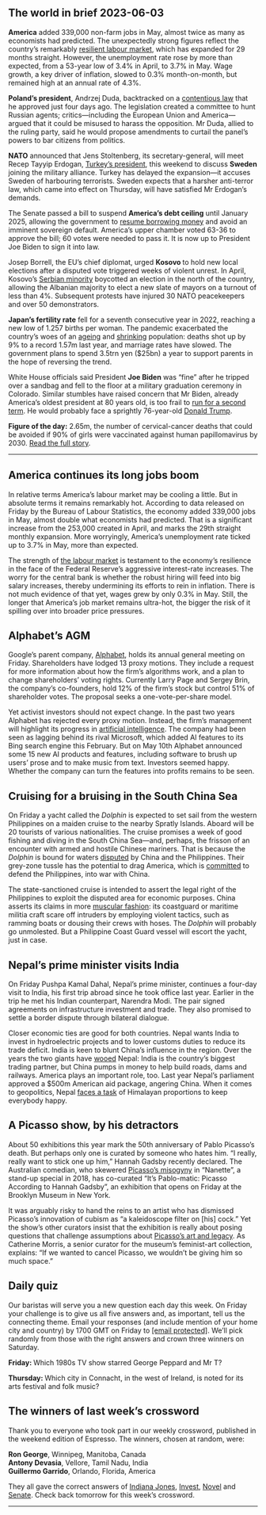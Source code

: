 ## The world in brief 2023-06-03

<strong>America</strong> added 339,000 non-farm jobs in May, almost twice as many as economists had predicted. The unexpectedly strong figures reflect the country’s remarkably [resilient labour market](https://www.economist.com/leaders/2023/05/11/joe-biden-is-more-responsible-for-high-inflation-than-for-abundant-jobs), which has expanded for 29 months straight. However, the unemployment rate rose by more than expected, from a 53-year low of 3.4% in April, to 3.7% in May. Wage growth, a key driver of inflation, slowed to 0.3% month-on-month, but remained high at an annual rate of 4.3%.

<strong>Poland’s president</strong>, Andrzej Duda, backtracked on a [contentious law](https://www.economist.com/europe/2023/05/30/polands-government-may-seek-to-bar-opponents-from-politics) that he approved just four days ago. The legislation created a committee to hunt Russian agents; critics—including the European Union and America—argued that it could be misused to harass the opposition. Mr Duda, allied to the ruling party, said he would propose amendments to curtail the panel’s powers to bar citizens from politics.

<strong>NATO</strong> announced that Jens Stoltenberg, its secretary-general, will meet Recep Tayyip Erdogan, [Turkey’s president](https://www.economist.com/leaders/2023/05/31/how-to-make-the-re-election-of-recep-tayyip-erdogan-less-bad-news), this weekend to discuss <strong>Sweden</strong> joining the military alliance. Turkey has delayed the expansion—it accuses Sweden of harbouring terrorists. Sweden expects that a harsher anti-terror law, which came into effect on Thursday, will have satisfied Mr Erdogan’s demands.

The Senate passed a bill to suspend <strong>America’s debt ceiling</strong> until January 2025, allowing the government to [resume borrowing money](https://www.economist.com/united-states/2023/06/01/america-avoids-financial-armageddon-but-stays-in-fiscal-hell) and avoid an imminent sovereign default. America’s upper chamber voted 63-36 to approve the bill; 60 votes were needed to pass it. It is now up to President Joe Biden to sign it into law.

Josep Borrell, the EU’s chief diplomat, urged <strong>Kosovo </strong>to hold new local elections after a disputed vote triggered weeks of violent unrest. In April, Kosovo’s [Serbian minority](https://www.economist.com/europe/2022/12/20/kosovo-and-serbia-are-on-the-verge-of-conflict-again) boycotted an election in the north of the country, allowing the Albanian majority to elect a new slate of mayors on a turnout of less than 4%. Subsequent protests have injured 30 NATO peacekeepers and over 50 demonstrators.

<strong>Japan’s fertility rate</strong> fell for a seventh consecutive year in 2022, reaching a new low of 1.257 births per woman. The pandemic exacerbated the country’s woes of an [ageing](https://www.economist.com/the-world-ahead/2021/11/08/creating-new-adults-will-not-slow-japans-ageing) and [shrinking](https://www.economist.com/the-economist-explains/2018/11/26/the-challenges-of-japans-demography) population: deaths shot up by 9% to a record 1.57m last year, and marriage rates have slowed. The government plans to spend 3.5trn yen ($25bn) a year to support parents in the hope of reversing the trend.

White House officials said President <strong>Joe Biden</strong> was “fine” after he tripped over a sandbag and fell to the floor at a military graduation ceremony in Colorado. Similar stumbles have raised concern that Mr Biden, already America’s oldest president at 80 years old, is too frail to [run for a second term](https://www.economist.com/leaders/2023/04/25/joe-biden-fires-the-starting-gun-on-the-presidential-race). He would probably face a sprightly 76-year-old [Donald Trump](https://www.economist.com/leaders/2023/05/25/donald-trump-is-very-likely-to-be-the-republican-nominee).

<strong>Figure of the day:</strong> 2.65m, the number of cervical-cancer deaths that could be avoided if 90% of girls were vaccinated against human papillomavirus by 2030. [Read the full story](https://www.economist.com/graphic-detail/2023/05/31/cheap-single-dose-hpv-vaccines-could-save-millions-of-lives).

----------

## America continues its long jobs boom

In relative terms America’s labour market may be cooling a little. But in absolute terms it remains remarkably hot. According to data released on Friday by the Bureau of Labour Statistics, the economy added 339,000 jobs in May, almost double what economists had predicted. That is a significant increase from the 253,000 created in April, and marks the 29th straight monthly expansion. More worryingly, America’s unemployment rate ticked up to 3.7% in May, more than expected.

The strength of [the labour market](https://www.economist.com/finance-and-economics/2023/03/05/can-the-wests-perplexing-employment-miracle-continue) is testament to the economy’s resilience in the face of the Federal Reserve’s aggressive interest-rate increases. The worry for the central bank is whether the robust hiring will feed into big salary increases, thereby undermining its efforts to rein in inflation. There is not much evidence of that yet, wages grew by only 0.3% in May. Still, the longer that America’s job market remains ultra-hot, the bigger the risk of it spilling over into broader price pressures.

## Alphabet’s AGM

Google’s parent company, [Alphabet](https://www.economist.com/business/2023/02/23/its-time-for-alphabet-to-spin-off-youtube), holds its annual general meeting on Friday. Shareholders have lodged 13 proxy motions. They include a request for more information about how the firm’s algorithms work, and a plan to change shareholders’ voting rights. Currently Larry Page and Sergey Brin, the company’s co-founders, hold 12% of the firm’s stock but control 51% of shareholder votes. The proposal seeks a one-vote-per-share model. 

Yet activist investors should not expect change. In the past two years Alphabet has rejected every proxy motion. Instead, the firm’s management will highlight its progress in [artificial intelligence](https://www.economist.com/business/2023/03/26/big-tech-and-the-pursuit-of-ai-dominance). The company had been seen as lagging behind its rival Microsoft, which added AI features to its Bing search engine this February. But on May 10th Alphabet announced some 15 new AI products and features, including software to brush up users’ prose and to make music from text. Investors seemed happy. Whether the company can turn the features into profits remains to be seen.

## Cruising for a bruising in the South China Sea

On Friday a yacht called the<em> Dolphin</em> is expected to set sail from the western Philippines on a maiden cruise to the nearby Spratly Islands. Aboard will be 20 tourists of various nationalities. The cruise promises a week of good fishing and diving in the South China Sea—and, perhaps, the frisson of an encounter with armed and hostile Chinese mariners. That is because the <em>Dolphin</em> is bound for waters [disputed](https://www.economist.com/asia/2022/01/15/china-does-not-have-it-all-its-way-in-the-south-china-sea) by China and the Philippines. Their grey-zone tussle has the potential to drag America, which is [committed](https://www.economist.com/asia/2023/02/21/the-philippines-proximity-to-taiwan-makes-it-central-to-western-strategy) to defend the Philippines, into war with China.

The state-sanctioned cruise is intended to assert the legal right of the Philippines to exploit the disputed area for economic purposes. China asserts its claims in more [muscular fashion](https://www.economist.com/asia/2018/06/21/china-has-militarised-the-south-china-sea-and-got-away-with-it): its coastguard or maritime militia craft scare off intruders by employing violent tactics, such as ramming boats or dousing their crews with hoses. The <em>Dolphin</em> will probably go unmolested. But a Philippine Coast Guard vessel will escort the yacht, just in case.

## Nepal’s prime minister visits India

On Friday Pushpa Kamal Dahal, Nepal’s prime minister, continues a four-day visit to India, his first trip abroad since he took office last year. Earlier in the trip he met his Indian counterpart, Narendra Modi. The pair signed agreements on infrastructure investment and trade. They also promised to settle a border dispute through bilateral dialogue. 

Closer economic ties are good for both countries. Nepal wants India to invest in hydroelectric projects and to lower customs duties to reduce its trade deficit. India is keen to blunt China’s influence in the region. Over the years the two giants have [wooed](https://www.economist.com/asia/2021/03/20/china-and-india-take-opposite-approaches-to-a-crisis-in-nepal) Nepal: India is the country’s biggest trading partner, but China pumps in money to help build roads, dams and railways. America plays an important role, too. Last year Nepal’s parliament approved a $500m American aid package, angering China. When it comes to geopolitics, Nepal [faces a task](https://www.economist.com/asia/2022/03/12/it-is-getting-harder-for-small-states-to-balance-great-powers) of Himalayan proportions to keep everybody happy.

## A Picasso show, by his detractors

About 50 exhibitions this year mark the 50th anniversary of Pablo Picasso’s death. But perhaps only one is curated by someone who hates him. “I really, really want to stick one up him,” Hannah Gadsby recently declared. The Australian comedian, who skewered [Picasso’s misogyny](https://www.economist.com/culture/2023/04/05/picasso-was-a-genius-and-a-beast-can-the-two-be-separated) in “Nanette”, a stand-up special in 2018, has co-curated “It’s Pablo-matic: Picasso According to Hannah Gadsby”, an exhibition that opens on Friday at the Brooklyn Museum in New York.

It was arguably risky to hand the reins to an artist who has dismissed Picasso’s innovation of cubism as “a kaleidoscope filter on [his] cock.” Yet the show’s other curators insist that the exhibition is really about posing questions that challenge assumptions about [Picasso’s art and legacy](https://www.economist.com/business/2023/03/30/the-market-for-picassos-may-be-about-to-turn). As Catherine Morris, a senior curator for the museum’s feminist-art collection, explains: “If we wanted to cancel Picasso, we wouldn’t be giving him so much space.” 

## Daily quiz

Our baristas will serve you a new question each day this week. On Friday your challenge is to give us all five answers and, as important, tell us the connecting theme. Email your responses (and include mention of your home city and country) by 1700 GMT on Friday to [<span class="__cf_email__" data-cfemail="a8f9ddc1d2eddbd8dacddbdbc7e8cdcbc7c6c7c5c1dbdc86cbc7c5">[email&#160;protected]</span>](https://mail.google.com/mail/?view=cm&amp;fs=1&amp;tf=1&amp;to=QuizEspresso@economist.com). We’ll pick randomly from those with the right answers and crown three winners on Saturday.

<strong>Friday: </strong>Which 1980s TV show starred George Peppard and Mr T?

<strong>Thursday: </strong>Which city in Connacht, in the west of Ireland, is noted for its arts festival and folk music?

## The winners of last week’s crossword

Thank you to everyone who took part in our weekly crossword, published in the weekend edition of Espresso. The winners, chosen at random, were: 

<strong>Ron George</strong>, Winnipeg, Manitoba, Canada  
<strong>Antony Devasia</strong>, Vellore, Tamil Nadu, India  
<strong>Guillermo Garrido</strong>, Orlando, Florida, America

They all gave the correct answers of [Indiana Jones](https://www.economist.com/britain/2023/05/21/with-hollywood-on-strike-foreign-shows-enjoy-the-limelight), [Invest](https://www.economist.com/business/2023/05/25/why-activist-investors-are-going-to-have-a-busy-year), [Novel](https://www.economist.com/obituary/2023/05/24/martin-amis-was-the-lurid-chronicler-of-a-whole-generation) and [Senate](https://www.economist.com/leaders/2023/05/25/donald-trump-is-very-likely-to-be-the-republican-nominee). Check back tomorrow for this week’s crossword. 

----------
